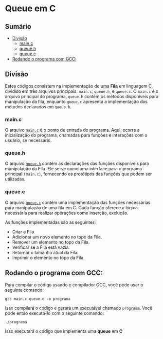 # Queue em C

## Sumário 

- [Divisão](#divisão)
    - [main.c](#mainc)
    - [queue.h](#stackh)
    - [queue.c](#stackc)
- [Rodando o programa com GCC:](#rodando-o-programa-com-gcc)

## Divisão 

Estes códigos consistem na implementação de uma **Fila** em linguagem C, dividido em três arquivos principais: `main.c`, `queue.h`, e `queue.c`. O `main.c` é o arquivo principal do programa, `queue.h` contém os métodos disponíveis para manipulação da fila, enquanto `queue.c` apresenta a implementação dos métodos declarados em `queue.h`.

### main.c

O arquivo <a href="">`main.c`</a> é o ponto de entrada do programa. Aqui,   ocorre a inicialização do programa, chamadas para funções e interações com o usuário, se necessário.

### queue.h

O arquivo <a href="">`queue.h`</a> contém as declarações das funções disponíveis para manipulação da Fila. Ele serve como uma interface para o programa principal `(main.c)`, fornecendo os protótipos das funções que podem ser utilizadas.

### queue.c

O arquivo <a href="">`queue.c`</a> contém uma implementação das funções necessárias para manipulação de uma fila em C. Cada função oferece a lógica necessária para realizar operações como inserção, exclução.

As funções implementadas são as seguintes:

- Criar a Fila
- Adicionar um novo elemento no topo da Fila.
- Remover um elemento no topo da Fila.
- Verificar se a Fila está vazia.
- Retornar o tamanho atual da Fila.
- Imprimir o elemento no topo da Fila.

## Rodando o programa com GCC:

Para compilar o código usando o compilador GCC, você pode usar o seguinte comando:

```
gcc main.c queue.c -o programa
```

Isso compilará o código e gerará um executável chamado `programa`. Você pode então executá-lo com o seguinte comando:

```
./programa
```

Isso executará o código que implementa uma **queue** em **C**